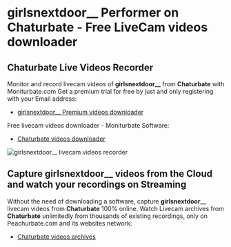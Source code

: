 # girlsnextdoor__ Performer on Chaturbate - Free LiveCam videos downloader

## Chaturbate Live Videos Recorder

Monitor and record livecam videos of **girlsnextdoor__** from **Chaturbate** with Moniturbate.com
Get a premium trial for free by just and only registering with your Email address:
* [girlsnextdoor__ Premium videos downloader](https://moniturbate.com/request-demo-licence-key.html)

Free livecam videos downloader - Moniturbate Software:
* [Chaturbate videos downloader](https://moniturbate.com/moniturbate-download-software.html)

![girlsnextdoor__ livecam videos recorder](https://peachurnet.com/templates/moniturbate-software.png)


## Capture girlsnextdoor__ videos from the Cloud and watch your recordings on Streaming

Without the need of downloading a software, capture **girlsnextdoor__** livecam videos from **Chaturbate** 100% online.
Watch Livecam archives from **Chaturbate** unlimitedly from thousands of existing recordings, only on Peachurbate.com and its websites network:
* [Chaturbate videos archives](https://peachurnet.com/)